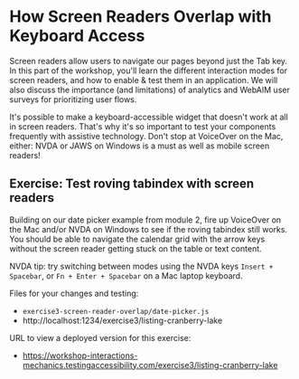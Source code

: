 # How Screen Readers Overlap with Keyboard Access

Screen readers allow users to navigate our pages beyond just the Tab key. In this part of the workshop, you'll learn the different interaction modes for screen readers, and how to enable & test them in an application. We will also discuss the importance (and limitations) of analytics and WebAIM user surveys for prioritizing user flows.

It's possible to make a keyboard-accessible widget that doesn't work at all in screen readers. That's why
it's so important to test your components frequently with assistive technology. Don't stop at VoiceOver on
the Mac, either: NVDA or JAWS on Windows is a must as well as mobile screen readers!

## Exercise: Test roving tabindex with screen readers

Building on our date picker example from module 2, fire up VoiceOver on the Mac and/or NVDA on Windows to
see if the roving tabindex still works. You should be able to navigate the calendar grid with the arrow
keys without the screen reader getting stuck on the table or text content.

NVDA tip: try switching between modes using the NVDA keys `Insert + Spacebar`, or
`Fn + Enter + Spacebar` on a Mac laptop keyboard.

Files for your changes and testing:

- `exercise3-screen-reader-overlap/date-picker.js`
- http://localhost:1234/exercise3/listing-cranberry-lake

URL to view a deployed version for this exercise:

- https://workshop-interactions-mechanics.testingaccessibility.com/exercise3/listing-cranberry-lake
